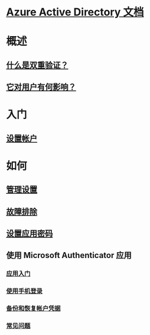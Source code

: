 # [Azure Active Directory 文档](../index.md#authentication)

# 概述

## [什么是双重验证？](multi-factor-authentication-end-user.md)
## [它对用户有何影响？](multi-factor-authentication-end-user-signin.md)

# 入门

## [设置帐户](multi-factor-authentication-end-user-first-time.md)

# 如何

## [管理设置](multi-factor-authentication-end-user-manage-settings.md)
## [故障排除](multi-factor-authentication-end-user-troubleshoot.md)
## [设置应用密码](multi-factor-authentication-end-user-app-passwords.md)
## 使用 Microsoft Authenticator 应用
### [应用入门](microsoft-authenticator-app-how-to.md)
### [使用手机登录](microsoft-authenticator-app-phone-signin-faq.md)
### [备份和恢复帐户凭据](microsoft-authenticator-app-backup-and-recovery.md)
### [常见问题](microsoft-authenticator-app-faq.md)